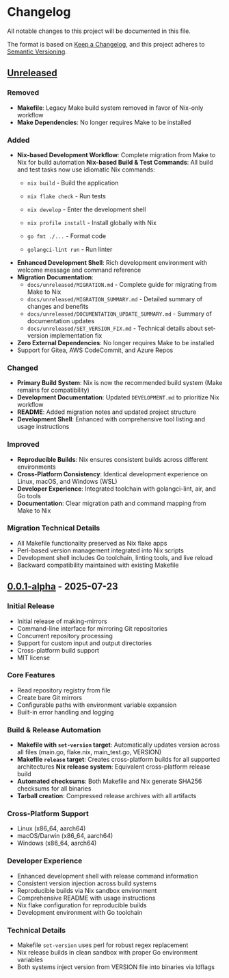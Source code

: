 # Changelog

All notable changes to this project will be documented in this file.

The format is based on [Keep a Changelog](https://keepachangelog.com/en/1.0.0/),
and this project adheres to [Semantic Versioning](https://semver.org/spec/v2.0.0.html).

## [Unreleased]

### Removed

- **Makefile**: Legacy Make build system removed in favor of Nix-only workflow
- **Make Dependencies**: No longer requires Make to be installed

### Added

- **Nix-based Development Workflow**: Complete migration from Make to Nix for build automation
  **Nix-based Build & Test Commands**: All build and test tasks now use idiomatic Nix commands:
  - `nix build` - Build the application
  - `nix flake check` - Run tests
  - `nix develop` - Enter the development shell
  - `nix profile install` - Install globally with Nix
  
  - `go fmt ./...` - Format code
  - `golangci-lint run` - Run linter
- **Enhanced Development Shell**: Rich development environment with welcome message and command reference
- **Migration Documentation**:
  - `docs/unreleased/MIGRATION.md` - Complete guide for migrating from Make to Nix
  - `docs/unreleased/MIGRATION_SUMMARY.md` - Detailed summary of changes and benefits
  - `docs/unreleased/DOCUMENTATION_UPDATE_SUMMARY.md` - Summary of documentation updates
  - `docs/unreleased/SET_VERSION_FIX.md` - Technical details about set-version implementation fix
- **Zero External Dependencies**: No longer requires Make to be installed
- Support for Gitea, AWS CodeCommit, and Azure Repos

### Changed

- **Primary Build System**: Nix is now the recommended build system (Make remains for compatibility)
- **Development Documentation**: Updated `DEVELOPMENT.md` to prioritize Nix workflow
- **README**: Added migration notes and updated project structure
- **Development Shell**: Enhanced with comprehensive tool listing and usage instructions

### Improved

- **Reproducible Builds**: Nix ensures consistent builds across different environments
- **Cross-Platform Consistency**: Identical development experience on Linux, macOS, and Windows (WSL)
- **Developer Experience**: Integrated toolchain with golangci-lint, air, and Go tools
- **Documentation**: Clear migration path and command mapping from Make to Nix

### Migration Technical Details

- All Makefile functionality preserved as Nix flake apps
- Perl-based version management integrated into Nix scripts
- Development shell includes Go toolchain, linting tools, and live reload
- Backward compatibility maintained with existing Makefile

## [0.0.1-alpha] - 2025-07-23

### Initial Release

- Initial release of making-mirrors
- Command-line interface for mirroring Git repositories
- Concurrent repository processing
- Support for custom input and output directories
- Cross-platform build support
- MIT license

### Core Features

- Read repository registry from file
- Create bare Git mirrors
- Configurable paths with environment variable expansion
- Built-in error handling and logging

### Build & Release Automation

- **Makefile with `set-version` target**: Automatically updates version across all files (main.go, flake.nix, main_test.go, VERSION)
- **Makefile `release` target**: Creates cross-platform builds for all supported architectures
  **Nix release system**: Equivalent cross-platform release build
- **Automated checksums**: Both Makefile and Nix generate SHA256 checksums for all binaries
- **Tarball creation**: Compressed release archives with all artifacts

### Cross-Platform Support

- Linux (x86_64, aarch64)
- macOS/Darwin (x86_64, aarch64)
- Windows (x86_64, aarch64)

### Developer Experience

- Enhanced development shell with release command information
- Consistent version injection across build systems
- Reproducible builds via Nix sandbox environment
- Comprehensive README with usage instructions
- Nix flake configuration for reproducible builds
- Development environment with Go toolchain

### Technical Details

- Makefile `set-version` uses perl for robust regex replacement
- Nix release builds in clean sandbox with proper Go environment variables
- Both systems inject version from VERSION file into binaries via ldflags

[Unreleased]: https://github.com/plnsc/making-mirrors/compare/v0.0.1-alpha...HEAD
[0.0.1-alpha]: https://github.com/plnsc/making-mirrors/releases/tag/v0.0.1-alpha
